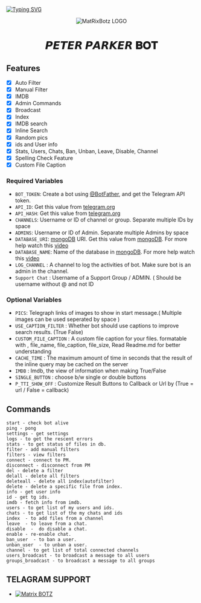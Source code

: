 [![Typing SVG](https://readme-typing-svg.demolab.com?font=&weight=800&size=300&pause=1000&width=6000&height=1900&lines=%F0%9D%97%AA%F0%9D%97%98%F0%9D%97%9F%F0%9D%97%96%F0%9D%97%A2%F0%9D%97%A0+%F0%9D%97%A7%F0%9D%97%A2+%F0%9D%99%8B%F0%9D%99%80%F0%9D%99%8F%F0%9D%99%80%F0%9D%99%8D+%F0%9D%99%8B%F0%9D%98%BC%F0%9D%99%8D%F0%9D%99%86%F0%9D%99%80%F0%9D%99%8D+%F0%9D%90%81%F0%9D%90%8E%F0%9D%90%93;%F0%9D%97%96%F0%9D%97%A5%F0%9D%97%98%F0%9D%97%94%F0%9D%97%A7%F0%9D%97%98%F0%9D%97%97+%F0%9D%97%95%F0%9D%97%AC+%F0%9D%97%A7%F0%9D%97%98%F0%9D%97%94%F0%9D%97%A0+%F0%9D%97%A0%F0%9D%97%AE%F0%9D%98%81%F0%9D%97%A5%F0%9D%97%B6%F0%9D%98%85%F0%9D%97%95%F0%9D%97%BC%F0%9D%98%81%F0%9D%98%87;%F0%9D%97%94+%F0%9D%97%A6%F0%9D%97%9C%F0%9D%97%A0%F0%9D%97%A3%F0%9D%97%9F%F0%9D%97%98+%F0%9D%97%A7%F0%9D%97%9A+%F0%9D%97%95%F0%9D%97%A2%F0%9D%97%A7+MAKER)](https://git.io/typing-svg)
<p align="center">
  <img src="https://telegra.ph/file/79bd83439254ed9c4bbca.jpg" alt="MatRixBotz LOGO">
</p>
<h1 align="center">
  <b> 𝙋𝙀𝙏𝙀𝙍 𝙋𝘼𝙍𝙆𝙀𝙍 𝐁𝐎𝐓</b>
</h1>




## Features

- [x] Auto Filter
- [x] Manual Filter
- [x] IMDB
- [x] Admin Commands
- [x] Broadcast
- [x] Index
- [x] IMDB search
- [x] Inline Search
- [x] Random pics
- [x] ids and User info 
- [x] Stats, Users, Chats, Ban, Unban, Leave, Disable, Channel
- [x] Spelling Check Feature
- [x] Custom File Caption

### Required Variables
* `BOT_TOKEN`: Create a bot using [@BotFather](https://telegram.dog/BotFather), and get the Telegram API token.
* `API_ID`: Get this value from [telegram.org](https://my.telegram.org/apps)
* `API_HASH`: Get this value from [telegram.org](https://my.telegram.org/apps)
* `CHANNELS`: Username or ID of channel or group. Separate multiple IDs by space
* `ADMINS`: Username or ID of Admin. Separate multiple Admins by space
* `DATABASE_URI`: [mongoDB](https://www.mongodb.com) URI. Get this value from [mongoDB](https://www.mongodb.com). For more help watch this [video](https://youtu.be/1G1XwEOnxxo)
* `DATABASE_NAME`: Name of the database in [mongoDB](https://www.mongodb.com). For more help watch this [video](https://youtu.be/1G1XwEOnxxo)
* `LOG_CHANNEL` : A channel to log the activities of bot. Make sure bot is an admin in the channel.
* `Support Chat` : Username of a Support Group / ADMIN. ( Should be username without @ and not ID
### Optional Variables
* `PICS`: Telegraph links of images to show in start message.( Multiple images can be used seperated by space )
* `USE_CAPTION_FILTER` : Whether bot should use captions to improve search results. (True False)
* `CUSTOM_FILE_CAPTION` : A custom file caption for your files. formatable with , file_name, file_caption, file_size, Read Readme.md for better understanding
* `CACHE_TIME` : The maximum amount of time in seconds that the result of the inline query may be cached on the server
* `IMDB` : Imdb, the view of information when making True/False
* `SINGLE_BUTTON` : choose b/w single or double buttons 
* `P_TTI_SHOW_OFF` : Customize Result Buttons to Callback or Url by (True = url / False = callback)


## Commands
```
start - check bot alive
ping - pong
settings - get settings 
logs - to get the rescent errors
stats - to get status of files in db.
filter - add manual filters
filters - view filters
connect - connect to PM.
disconnect - disconnect from PM
del - delete a filter
delall - delete all filters
deleteall - delete all index(autofilter)
delete - delete a specific file from index.
info - get user info
id - get tg ids.
imdb - fetch info from imdb.
users - to get list of my users and ids.
chats - to get list of the my chats and ids 
index  - to add files from a channel
leave  - to leave from a chat.
disable  -  do disable a chat.
enable - re-enable chat.
ban_user  - to ban a user.
unban_user  - to unban a user.
channel - to get list of total connected channels
users_broadcast - to broadcast a message to all users
groups_broadcast - to broadcast a message to all groups
```

## TELAGRAM SUPPORT 

* [![Matrix BOTZ](https://img.shields.io/static/v1?label=MATRIX&message=BOTZ&color=critical)](https://t.me/MatRixBotzTGsupport)

